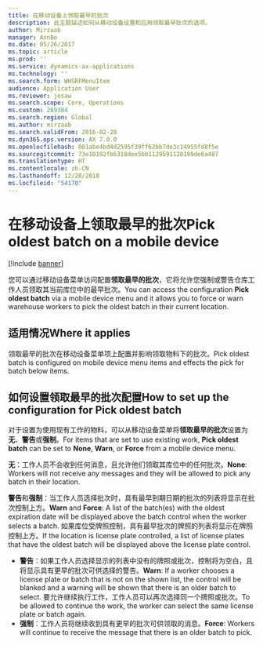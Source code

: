 ```yaml
---
title: 在移动设备上领取最早的批次
description: 此主题描述如何从移动设备设置和应用领取最早批次的选项。
author: Mirzaab
manager: AnnBe
ms.date: 05/26/2017
ms.topic: article
ms.prod: ''
ms.service: dynamics-ax-applications
ms.technology: ''
ms.search.form: WHSRFMenuItem
audience: Application User
ms.reviewer: josaw
ms.search.scope: Core, Operations
ms.custom: 269384
ms.search.region: Global
ms.author: mirzaab
ms.search.validFrom: 2016-02-28
ms.dyn365.ops.version: AX 7.0.0
ms.openlocfilehash: 001abe4bd4d2595f39ff62bb7de3c14955fd8f5e
ms.sourcegitcommit: 73e10192fb6318dee5bb1129591120199de6a487
ms.translationtype: HT
ms.contentlocale: zh-CN
ms.lasthandoff: 12/20/2018
ms.locfileid: "54170"
---
```

# <a name="pick-oldest-batch-on-a-mobile-device"></a><span data-ttu-id="7a436-103">在移动设备上领取最早的批次</span><span class="sxs-lookup"><span data-stu-id="7a436-103">Pick oldest batch on a mobile device</span></span>

[!include [banner](../includes/banner.md)]

<span data-ttu-id="7a436-104">您可以通过移动设备菜单访问配置**领取最早的批次**，它将允许您强制或警告仓库工作人员领取其当前库位中的最早批次。</span><span class="sxs-lookup"><span data-stu-id="7a436-104">You can access the configuration **Pick oldest batch** via a mobile device menu and it allows you to force or warn warehouse workers to pick the oldest batch in their current location.</span></span>  

## <a name="where-it-applies"></a><span data-ttu-id="7a436-105">适用情况</span><span class="sxs-lookup"><span data-stu-id="7a436-105">Where it applies</span></span>
<span data-ttu-id="7a436-106">领取最早的批次在移动设备菜单项上配置并影响领取物料下的批次。</span><span class="sxs-lookup"><span data-stu-id="7a436-106">Pick oldest batch is configured on mobile device menu items and effects the pick for batch below items.</span></span>

## <a name="how-to-set-up-the-configuration-for-pick-oldest-batch"></a><span data-ttu-id="7a436-107">如何设置领取最早的批次配置</span><span class="sxs-lookup"><span data-stu-id="7a436-107">How to set up the configuration for Pick oldest batch</span></span> 
<span data-ttu-id="7a436-108">对于设置为使用现有工作的物料，可以从移动设备菜单将**领取最早的批次**设置为**无**、**警告**或**强制**。</span><span class="sxs-lookup"><span data-stu-id="7a436-108">For items that are set to use existing work, **Pick oldest batch** can be set to **None**, **Warn**, or **Force** from a mobile device menu.</span></span>

<span data-ttu-id="7a436-109">**无**：工作人员不会收到任何消息，且允许他们领取其库位中的任何批次。</span><span class="sxs-lookup"><span data-stu-id="7a436-109">**None**: Workers will not receive any messages and they will be allowed to pick any batch in their location.</span></span>

<span data-ttu-id="7a436-110">**警告**和**强制**：当工作人员选择批次时，具有最早到期日期的批次的列表将显示在批次控制上方。</span><span class="sxs-lookup"><span data-stu-id="7a436-110">**Warn** and **Force**:  A list of the batch(es) with the oldest expiration date will be displayed above the batch control when the worker selects a batch.</span></span> <span data-ttu-id="7a436-111">如果库位受牌照控制，具有最早批次的牌照的列表将显示在牌照控制上方。</span><span class="sxs-lookup"><span data-stu-id="7a436-111">If the location is license plate controlled, a list of license plates that have the oldest batch will be displayed above the license plate control.</span></span> 
-   <span data-ttu-id="7a436-112">**警告**：如果工作人员选择显示的列表中没有的牌照或批次，控制将为空白，且将显示具有更早的批次可供选择的警告。</span><span class="sxs-lookup"><span data-stu-id="7a436-112">**Warn**: If a worker chooses a license plate or batch that is not on the shown list, the control will be blanked and a warning will be shown that there is an older batch to select.</span></span> <span data-ttu-id="7a436-113">要允许继续执行工作，工作人员可以再次选择同一个牌照或批次。</span><span class="sxs-lookup"><span data-stu-id="7a436-113">To be allowed to continue the work, the worker can select the same license plate or batch again.</span></span>  
-   <span data-ttu-id="7a436-114">**强制**：工作人员将继续收到具有更早的批次可供领取的消息。</span><span class="sxs-lookup"><span data-stu-id="7a436-114">**Force**: Workers will continue to receive the message that there is an older batch to pick.</span></span>

